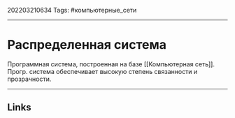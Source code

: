 202203210634
Tags: #компьютерные_сети

---

# Распределенная система

Программная система, построенная на базе [[Компьютерная сеть]]. Прогр. система обеспечивает высокую степень связанности и прозрачности. 

---
## Links

